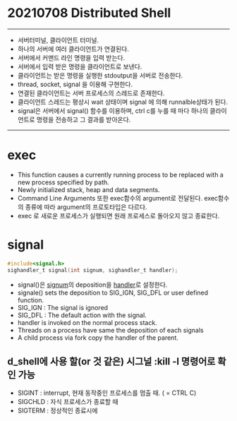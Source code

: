 # 20210708 Distributed Shell
---
- 서버터미널, 클라이언트 터미널.
- 하나의 서버에 여러 클라이언트가 연결된다.
- 서버에서 커맨드 라인 명령을 입력 받는다.
- 서버에서 입력 받은 명령을 클라이언트로 보낸다. 
- 클라이언트는 받은 명령을 실행한 stdoutput을 서버로 전송한다.
- thread, socket, signal 을 이용해 구현한다.
- 연결된 클라이언트는 서버 프로세스의 스레드로 존재한다.
- 클라이언트 스레드는 평상시 wait 상태이며 signal 에 의해 runnalble상태가 된다.
- signal은 서버에서 signal() 함수를 이용하며, ctrl c를 누를 때 마다 하나의
클라이언트로 명령을 전송하고 그 결과를 받아온다.  
---  
# exec
- This function causes a currently running process to be replaced with a
new process specified by path. 
- Newly initialized stack, heap and data segments.
- Command Line Arguments 또한 exec함수의 argument로 전달된다. 
exec함수의 종류에 따라 argument의 프로토타입은 다르다. 
- exec 로 새로운 프로세스가 실행되면 원래 프로세스로 돌아오지 않고 종료한다.

# signal

~~~c
#include<signal.h>
sighandler_t signal(int signum, sighandler_t handler);
~~~
- signal()은 <u>signum</u>의 deposition을 <u>handler</u>로
설정한다.  
- signale() sets the deposition to SIG_IGN, SIG_DFL or user defined function.   
- SIG_IGN : The signal is ignored  
- SIG_DFL : The default action with the signal.
- handler is invoked on the normal process stack.
- Threads on a process have same the deposition of each signals
- A child process via fork copy the handler of the parent.

## d_shell에 사용 할(or 것 같은) 시그널 :kill -l 명령어로 확인 가능
- SIGINT : interrupt, 현재 동작중인 프로세스를 멈출 때. ( = CTRL C)
- SIGCHLD : 자식 프로세스가 종료할 때 
- SIGTERM : 정상적인 종료시에
